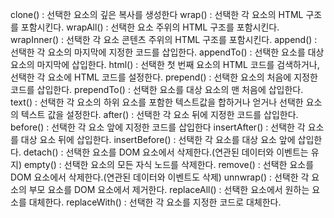 clone() : 선택한 요소의 깊은 복사를 생성한다 
wrap() : 선택한 각 요소의 HTML 구조를 포함시킨다. 
wrapAll() : 선택한 요소 주위의 HTML 구조를 포함시킨다. wrapInner() : 선택한 각 요소 콘텐츠 주위의 HTML 구조를 포함시킨다.
append() : 선택한 각 요소의 마지막에 지정한 코드를 삽입한다. appendTo() : 선택한 요소를 대상 요소의 마지막에 삽입한다. 
html() : 선택한 첫 번째 요소의 HTML 코드를 검색하거나, 선택한 각 요소에 HTML 코드를 설정한다.
prepend() : 선택한 요소의 처음에 지정한 코드를 삽입한다. prependTo() : 선택한 요소를 대상 요소의 맨 처음에 삽입한다. text() : 선택한 각 요소의 하위 요소를 포함한 텍스트값을 합하거나 얻거나 선택한 요소의 텍스트 값을 설정한다. after() : 선택한 각 요소 뒤에 지정한 코드를 삽입한다. before() : 선택한 각 요소 앞에 지정한 코드를 삽입한다 insertAfter() : 선택한 각 요소를 대상 요소 뒤에 삽입한다. insertBefore() : 선택한 각 요소를 대상 요소 앞에 삽입한다. detach() : 선택한 요소를 DOM 요소에서 삭제한다.(연관된 데이터와 이벤트는 유지) empty() : 선택한 요소의 모든 자식 노드를 삭제한다. remove() : 선택한 요소를 DOM 요소에서 삭제한다.(연관된 데이터와 이벤트도 삭제) unnwrap() : 선택한 각 요소의 부모 요소를 DOM 요소에서 제거한다. replaceAll() : 선택한 요소에서 원하는 요소를 대체한다. replaceWith() : 선택한 각 요소를 지정한 코드로 대체한다.